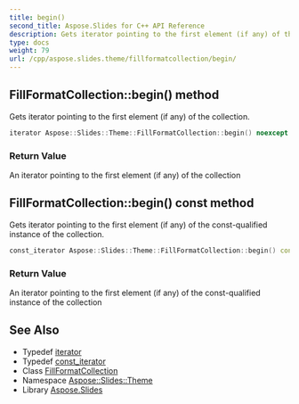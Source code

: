 ```yaml
---
title: begin()
second_title: Aspose.Slides for C++ API Reference
description: Gets iterator pointing to the first element (if any) of the collection.
type: docs
weight: 79
url: /cpp/aspose.slides.theme/fillformatcollection/begin/
---
```

## FillFormatCollection::begin() method


Gets iterator pointing to the first element (if any) of the collection.

```cpp
iterator Aspose::Slides::Theme::FillFormatCollection::begin() noexcept
```


### Return Value

An iterator pointing to the first element (if any) of the collection

## FillFormatCollection::begin() const method


Gets iterator pointing to the first element (if any) of the const-qualified instance of the collection.

```cpp
const_iterator Aspose::Slides::Theme::FillFormatCollection::begin() const noexcept
```


### Return Value

An iterator pointing to the first element (if any) of the const-qualified instance of the collection

## See Also

* Typedef [iterator](./iterator/)
* Typedef [const_iterator](./const_iterator/)
* Class [FillFormatCollection](./)
* Namespace [Aspose::Slides::Theme](../)
* Library [Aspose.Slides](../../)